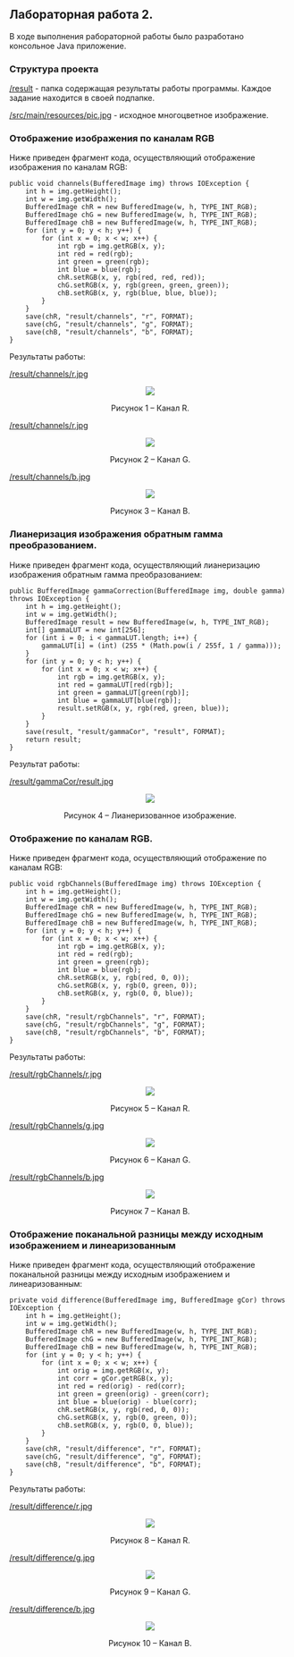 ## Лабораторная работа 2.

В ходе выполнения рабораторной работы было разработано консольное Java приложение.
### Структура проекта
[/result](https://github.com/m-aks/imageProcessing/tree/main/Practice02/result) - папка содержащая результаты работы программы. Каждое задание находится в своей подпапке.

[/src/main/resources/pic.jpg](https://github.com/m-aks/imageProcessing/blob/main/Practice02/src/main/resources/pic.jpg) - исходное многоцветное изображение.

### Отображение изображения по каналам RGB

Ниже приведен фрагмент кода, осуществляющий отображение изображения по каналам RGB:
```
public void channels(BufferedImage img) throws IOException {
    int h = img.getHeight();
    int w = img.getWidth();
    BufferedImage chR = new BufferedImage(w, h, TYPE_INT_RGB);
    BufferedImage chG = new BufferedImage(w, h, TYPE_INT_RGB);
    BufferedImage chB = new BufferedImage(w, h, TYPE_INT_RGB);
    for (int y = 0; y < h; y++) {
        for (int x = 0; x < w; x++) {
            int rgb = img.getRGB(x, y);
            int red = red(rgb);
            int green = green(rgb);
            int blue = blue(rgb);
            chR.setRGB(x, y, rgb(red, red, red));
            chG.setRGB(x, y, rgb(green, green, green));
            chB.setRGB(x, y, rgb(blue, blue, blue));
        }
    }
    save(chR, "result/channels", "r", FORMAT);
    save(chG, "result/channels", "g", FORMAT);
    save(chB, "result/channels", "b", FORMAT);
}
```
Результаты работы: 

[/result/channels/r.jpg](https://github.com/m-aks/imageProcessing/blob/main/Practice02/result/channels/r.jpg)
<div align="center">
  <img src="https://github.com/m-aks/imageProcessing/blob/main/Practice02/result/channels/r.jpg"/>
  
  Рисунок 1 – Канал R.
</div>

[/result/channels/r.jpg](https://github.com/m-aks/imageProcessing/blob/main/Practice02/result/channels/g.jpg)
<div align="center">
  <img src="https://github.com/m-aks/imageProcessing/blob/main/Practice02/result/channels/g.jpg"/>
  
  Рисунок 2 – Канал G.
</div>

[/result/channels/b.jpg](https://github.com/m-aks/imageProcessing/blob/main/Practice02/result/channels/b.jpg)
<div align="center">
  <img src="https://github.com/m-aks/imageProcessing/blob/main/Practice02/result/channels/b.jpg"/>
  
  Рисунок 3 – Канал B.
</div>

### Лианеризация изображения обратным гамма преобразованием.

Ниже приведен фрагмент кода, осуществляющий лианеризацию изображения обратным гамма преобразованием:
```
public BufferedImage gammaCorrection(BufferedImage img, double gamma) throws IOException {
    int h = img.getHeight();
    int w = img.getWidth();
    BufferedImage result = new BufferedImage(w, h, TYPE_INT_RGB);
    int[] gammaLUT = new int[256];
    for (int i = 0; i < gammaLUT.length; i++) {
        gammaLUT[i] = (int) (255 * (Math.pow(i / 255f, 1 / gamma)));
    }
    for (int y = 0; y < h; y++) {
        for (int x = 0; x < w; x++) {
            int rgb = img.getRGB(x, y);
            int red = gammaLUT[red(rgb)];
            int green = gammaLUT[green(rgb)];
            int blue = gammaLUT[blue(rgb)];
            result.setRGB(x, y, rgb(red, green, blue));
        }
    }
    save(result, "result/gammaCor", "result", FORMAT);
    return result;
}
```
Результат работы: 

[/result/gammaCor/result.jpg](https://github.com/m-aks/imageProcessing/blob/main/Practice02/result/gammaCor/result.jpg)
<div align="center">
  <img src="https://github.com/m-aks/imageProcessing/blob/main/Practice02/result/gammaCor/result.jpg"/>
  
  Рисунок 4 – Лианеризованное изображение.
</div>

### Отображение по каналам RGB.

Ниже приведен фрагмент кода, осуществляющий отображение по каналам RGB:
```
public void rgbChannels(BufferedImage img) throws IOException {
    int h = img.getHeight();
    int w = img.getWidth();
    BufferedImage chR = new BufferedImage(w, h, TYPE_INT_RGB);
    BufferedImage chG = new BufferedImage(w, h, TYPE_INT_RGB);
    BufferedImage chB = new BufferedImage(w, h, TYPE_INT_RGB);
    for (int y = 0; y < h; y++) {
        for (int x = 0; x < w; x++) {
            int rgb = img.getRGB(x, y);
            int red = red(rgb);
            int green = green(rgb);
            int blue = blue(rgb);
            chR.setRGB(x, y, rgb(red, 0, 0));
            chG.setRGB(x, y, rgb(0, green, 0));
            chB.setRGB(x, y, rgb(0, 0, blue));
        }
    }
    save(chR, "result/rgbChannels", "r", FORMAT);
    save(chG, "result/rgbChannels", "g", FORMAT);
    save(chB, "result/rgbChannels", "b", FORMAT);
}
```
Результаты работы: 

[/result/rgbChannels/r.jpg](https://github.com/m-aks/imageProcessing/blob/main/Practice02/result/rgbChannels/r.jpg)
<div align="center">
  <img src="https://github.com/m-aks/imageProcessing/blob/main/Practice02/result/rgbChannels/r.jpg"/>
  
  Рисунок 5 – Канал R.
</div>

[/result/rgbChannels/g.jpg](https://github.com/m-aks/imageProcessing/blob/main/Practice02/result/rgbChannels/g.jpg)
<div align="center">
  <img src="https://github.com/m-aks/imageProcessing/blob/main/Practice02/result/rgbChannels/g.jpg"/>
  
  Рисунок 6 – Канал G.
</div>

[/result/rgbChannels/b.jpg](https://github.com/m-aks/imageProcessing/blob/main/Practice02/result/rgbChannels/b.jpg)
<div align="center">
  <img src="https://github.com/m-aks/imageProcessing/blob/main/Practice02/result/rgbChannels/b.jpg"/>
  
  Рисунок 7 – Канал B.
</div>

### Отображение поканальной разницы между исходным изображением и линеаризованным

Ниже приведен фрагмент кода, осуществляющий отображение поканальной разницы между исходным изображением и линеаризованным:
```
private void difference(BufferedImage img, BufferedImage gCor) throws IOException {
    int h = img.getHeight();
    int w = img.getWidth();
    BufferedImage chR = new BufferedImage(w, h, TYPE_INT_RGB);
    BufferedImage chG = new BufferedImage(w, h, TYPE_INT_RGB);
    BufferedImage chB = new BufferedImage(w, h, TYPE_INT_RGB);
    for (int y = 0; y < h; y++) {
        for (int x = 0; x < w; x++) {
            int orig = img.getRGB(x, y);
            int corr = gCor.getRGB(x, y);
            int red = red(orig) - red(corr);
            int green = green(orig) - green(corr);
            int blue = blue(orig) - blue(corr);
            chR.setRGB(x, y, rgb(red, 0, 0));
            chG.setRGB(x, y, rgb(0, green, 0));
            chB.setRGB(x, y, rgb(0, 0, blue));
        }
    }
    save(chR, "result/difference", "r", FORMAT);
    save(chG, "result/difference", "g", FORMAT);
    save(chB, "result/difference", "b", FORMAT);
}
```
Результаты работы: 

[/result/difference/r.jpg](https://github.com/m-aks/imageProcessing/blob/main/Practice02/result/difference/r.jpg)
<div align="center">
  <img src="https://github.com/m-aks/imageProcessing/blob/main/Practice02/result/difference/r.jpg"/>
  
  Рисунок 8 – Канал R.
</div>

[/result/difference/g.jpg](https://github.com/m-aks/imageProcessing/blob/main/Practice02/result/difference/g.jpg)
<div align="center">
  <img src="https://github.com/m-aks/imageProcessing/blob/main/Practice02/result/difference/g.jpg"/>
  
  Рисунок 9 – Канал G.
</div>

[/result/difference/b.jpg](https://github.com/m-aks/imageProcessing/blob/main/Practice02/result/difference/b.jpg)
<div align="center">
  <img src="https://github.com/m-aks/imageProcessing/blob/main/Practice02/result/difference/b.jpg"/>
  
  Рисунок 10 – Канал B.
</div>
